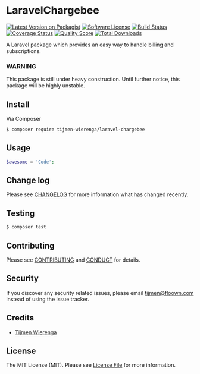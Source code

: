 # LaravelChargebee

[![Latest Version on Packagist][ico-version]][link-packagist]
[![Software License][ico-license]](LICENSE.md)
[![Build Status][ico-travis]][link-travis]
[![Coverage Status][ico-scrutinizer]][link-scrutinizer]
[![Quality Score][ico-code-quality]][link-code-quality]
[![Total Downloads][ico-downloads]][link-downloads]

A Laravel package which provides an easy way to handle billing and subscriptions.

### WARNING

This package is still under heavy construction. Until further notice, this package will be highly unstable.

## Install

Via Composer

``` bash
$ composer require tijmen-wierenga/laravel-chargebee
```

## Usage

``` php
$awesome = 'Code';
```

## Change log

Please see [CHANGELOG](CHANGELOG.md) for more information what has changed recently.

## Testing

``` bash
$ composer test
```

## Contributing

Please see [CONTRIBUTING](CONTRIBUTING.md) and [CONDUCT](CONDUCT.md) for details.

## Security

If you discover any security related issues, please email tijmen@floown.com instead of using the issue tracker.

## Credits

- [Tijmen Wierenga][link-author]

## License

The MIT License (MIT). Please see [License File](LICENSE.md) for more information.

[ico-version]: https://img.shields.io/packagist/v/tijmen-wierenga/laravel-chargebee.svg?style=flat-square
[ico-license]: https://img.shields.io/badge/license-MIT-brightgreen.svg?style=flat-square
[ico-travis]: https://img.shields.io/travis/tijmen-wierenga/laravel-chargebee/master.svg?style=flat-square
[ico-scrutinizer]: https://img.shields.io/scrutinizer/coverage/g/tijmen-wierenga/laravel-chargebee.svg?style=flat-square
[ico-code-quality]: https://img.shields.io/scrutinizer/g/tijmen-wierenga/laravel-chargebee.svg?style=flat-square
[ico-downloads]: https://img.shields.io/packagist/dt/tijmen-wierenga/laravel-chargebee.svg?style=flat-square

[link-packagist]: https://packagist.org/packages/tijmen-wierenga/laravel-chargebee
[link-travis]: https://travis-ci.org/tijmen-wierenga/laravel-chargebee
[link-scrutinizer]: https://scrutinizer-ci.com/g/tijmen-wierenga/laravel-chargebee/code-structure
[link-code-quality]: https://scrutinizer-ci.com/g/tijmen-wierenga/laravel-chargebee
[link-downloads]: https://packagist.org/packages/tijmen-wierenga/laravel-chargebee
[link-author]: https://github.com/TijmenWierenga
[link-contributors]: ../../contributors
